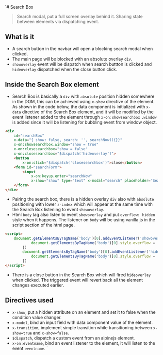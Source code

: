`# Search Box

> Search modal, put a full screen overlay behind it. Sharing state between elements via dispatching event.

## What is it

- A search button in the navbar will open a blocking search modal when clicked.
- The main page will be blocked with an absolute overlay `div`.
- `showoverlay` event will be dispatch when search buttton is clicked and `hideoverlay` dispatched when the close button click.

## Inside the Search Box element

- Search Box is basically a `div` with `absolute` position hidden somewhere in the DOM, this can be achieved using `x-show` directive of the element. As shown in the code below, the data component is initialized with `x-data` directive of the Search Box element, and it will be modified by the event listener added to the element through `x-on:showsearchbox` `.window` is added since it will be listening for bubbling event from window object.

```html
<div
    id="searchBox"
    x-data="{ show: false, search: '', searchNow(){}}"
    x-on:showsearchbox.window="show = true"
    x-on:closesearchbox="show = false"
    x-on:closesearchbox="$dispatch('hideoverlay')">
    <button
        x-on:click="$dispatch('closesearchbox')">close</button>
    <form id="searchForm">
        <input
            x-on:keyup.enter="searchNow" 
            x-show="show" type="text" x-modal="search" placeholder="Search">
    </form>
</div>
```

- Pairing the search box, there is a hidden overlay `div` also with `absolute` positioning with lower `z-index` which will appear at the same time with the Search Box listening to event `showoverlay`.
- Html `body` tag also listen to event `showoverlay` and put `overflow: hidden` style when it happens. The listener on `body` will be using vanilla js in the script section of the html page.
```html
<script>
    document.getElementsByTagName('body')[0].addEventListener('showoverlay', () => {
            document.getElementsByTagName('body')[0].style.overflow = 'hidden'
        })
        document.getElementsByTagName('body')[0].addEventListener('hideoverlay', () => {
            document.getElementsByTagName('body')[0].style.overflow = 'auto'
        })
</script>
```
- There is a close button in the Search Box which will fired `hideoverlay` when clicked. The triggered event will revert back all the element changes executed earlier.

## Directives used

- `x-show`, put a hidden attribute on an element and set it to false when the condition value changer.
- `x-model`, bind an input field with data component value of the element.
- `x-transition`, implement simple transition while transitioning between `x-show=true` and `x-show=false`.
- `$dispatch`, dispatch a custom event from an alpinejs element.
- `x-on:eventname`, bind an event listener to the element, it will listen to the event `eventname`.
`